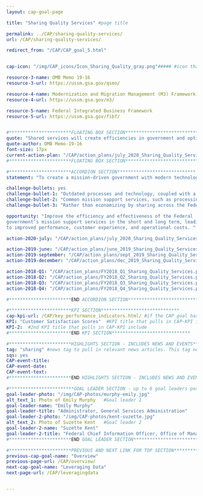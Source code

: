 ```yaml
---
layout: cap-goal-page

title: "Sharing Quality Services" #page title

permalink: ../CAP/sharing-quality-services/
url: /CAP/sharing-quality-services/

redirect_from: "/CAP/CAP_goal_5.html"


cap-icon: "/img/CAP_icons/Icon_Sharing_Quality_gray.png"##### #icon that appears next to title

resource-3-name: OMB Memo 19-16
resource-3-url: https://ussm.gsa.gov/qsmo/

resource-4-name: Modernization and Migration Management (M3) Framework
resource-4-url: https://ussm.gsa.gov/m3/

resource-5-name: Federal Integrated Business Framework
resource-5-url: https://ussm.gsa.gov/fibf/


#***********************FLOATING BOX SECTION*****************************
quote: "Shared services will create efficiencies in government and optimize the workforce by shifting resources to higher value work and reducing duplication across agencies " #appears in the gray text box
quote-author: OMB Memo-19-16
font-size: 17px
current-action-plan: "/CAP/action_plans/july_2020_Sharing_Quality_Services.pdf"
#***********************FLOATING BOX SECTION*****************************

#***********************ACCORDION SECTION*****************************
statement: "To create a mission-driven government with modern technology and services that enable the workforce to better serve the American taxpayer." #first accordion text

challenge-bullets: yes
challenge-bullet-1: "Outdated processes and technology, coupled with a culture of compliance, have created an inflexible mission-support environment."
challenge-bullet-2: "Common mission support services, such as processing hiring transactions, managing finances, closing contracts, and processing payroll more than $25B annually."
challenge-bullet-3: "Rather than economizing by sharing across the Federal government, we duplicate contracts, people, and technology across hundreds of locations. Thirty eight percent of Federal leaders report low satisfaction with mission support." #second accordion text

opportunity: "Improve the efficiency and effectiveness of the Federal
government’s mission support services in the short and long term, leading
to improved performance, customer experience, and operational costs. " #third accordion text

action-2020-july: "/CAP/action_plans/july_2020_Sharing_Quality_Services.pdf"

action-2019-june: "/CAP/action_plans/june_2019_Sharing_Quality_Services.pdf"
action-2019-september: "/CAP/action_plans/sept_2019_Sharing_Quality_Services.pdf"
action-2019-december: "/CAP/action_plans/dec_2019_Sharing_Quality_Services.pdf"

action-2018-Q1: "/CAP/action_plans/FY2018_Q1_Sharing_Quality_Services.pdf"
action-2018-Q2: "/CAP/action_plans/FY2018_Q2_Sharing_Quality_Services.pdf"
action-2018-Q3: "/CAP/action_plans/FY2018_Q3_Sharing_Quality_Services.pdf"
action-2018-Q4: "/CAP/action_plans/FY2018_Q4_Sharing_Quality_Services.pdf"

#***********************END ACCORDION SECTION*****************************

#***********************KPI SECTION*****************************
cap-kpi-url: /CAP/key_performance_indicators.html/ #if the CAP goal has a KPI, it will appear as a button under the title. The button links to the Tableau dashboard
KPI: "Customer Satisfaction Scores"  #KPI title that pulls in CAP-KPI include
KPI-2:  #2nd KPI title that pulls in CAP-KPI include
#***********************END KPI SECTION*****************************

#***********************HIGHLIGHTS SECTION - INCLUDES NEWS AND EVENTS*****************************
tag: "sharing" #news tag to pull in relevant news articles. This tag needs to be included in the "post" front matter
sqs: yes
CAP-event-title:
CAP-event-date:
CAP-event-text:
#***********************END HIGHLIGHTS SECTION - INCLUDES NEWS AND EVENTS*****************************

#************************GOAL LEADER SECTION - up to 6 goal leaders possible by creating up to 6 sections below***************************
goal-leader-photo: "/img/CAP-photos/murphy-emily.jpg"
alt_text_1: Photo of Emily Murphy   #Goal leader 1
goal-leader-name: "Emily Murphy"
goal-leader-title: "Administrator, General Services Administration"
goal-leader-2-photo: "/img/CAP-photos/kent-suzette.jpg"
alt_text_2: Photo of Suzette Kent   #Goal leader 2
goal-leader-2-name: "Suzette Kent"
goal-leader-2-title: "Federal Chief Information Officer, Office of Management and Budget"
#***********************END GOAL LEADER SECTION*****************************8

#***********************PREVIOUS AND NEXT LINK FOR TOP SECTION*****************************8
previous-cap-goal-name: "Overview"
previous-page-url: /CAP/overview/
next-cap-goal-name: "Leveraging Data"
next-page-url: /CAP/leveragingdata


---  
```

